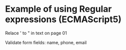 <h1>Example of using Regular expressions (ECMAScript5)</h1>
<p>Relace ' to " in text on page 01</p>
<p>Validate form fields: name, phone, email</p>
